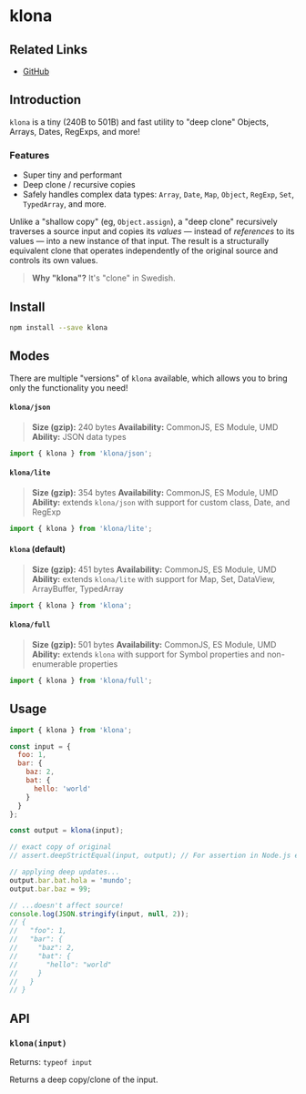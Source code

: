 # klona

## Related Links

- [GitHub](https://github.com/lukeed/klona)

## Introduction

`klona` is a tiny (240B to 501B) and fast utility to "deep clone" Objects, Arrays, Dates, RegExps, and more!

### Features

- Super tiny and performant
- Deep clone / recursive copies
- Safely handles complex data types: `Array`, `Date`, `Map`, `Object`, `RegExp`, `Set`, `TypedArray`, and more.

Unlike a "shallow copy" (eg, `Object.assign`), a "deep clone" recursively traverses a source input and copies its _values_ — instead of _references_ to its values — into a new instance of that input. The result is a structurally equivalent clone that operates independently of the original source and controls its own values.

> **Why "klona"?** It's "clone" in Swedish.

## Install

```bash
npm install --save klona
```

## Modes

There are multiple "versions" of `klona` available, which allows you to bring only the functionality you need!

#### `klona/json`

> **Size (gzip):** 240 bytes
> **Availability:** CommonJS, ES Module, UMD
> **Ability:** JSON data types

```javascript
import { klona } from 'klona/json';
```

#### `klona/lite`

> **Size (gzip):** 354 bytes
> **Availability:** CommonJS, ES Module, UMD
> **Ability:** extends `klona/json` with support for custom class, Date, and RegExp

```javascript
import { klona } from 'klona/lite';
```

#### `klona` (default)

> **Size (gzip):** 451 bytes
> **Availability:** CommonJS, ES Module, UMD
> **Ability:** extends `klona/lite` with support for Map, Set, DataView, ArrayBuffer, TypedArray

```javascript
import { klona } from 'klona';
```

#### `klona/full`

> **Size (gzip):** 501 bytes
> **Availability:** CommonJS, ES Module, UMD
> **Ability:** extends `klona` with support for Symbol properties and non-enumerable properties

```javascript
import { klona } from 'klona/full';
```

## Usage

```javascript
import { klona } from 'klona';

const input = {
  foo: 1,
  bar: {
    baz: 2,
    bat: {
      hello: 'world'
    }
  }
};

const output = klona(input);

// exact copy of original
// assert.deepStrictEqual(input, output); // For assertion in Node.js environment

// applying deep updates...
output.bar.bat.hola = 'mundo';
output.bar.baz = 99;

// ...doesn't affect source!
console.log(JSON.stringify(input, null, 2));
// {
//   "foo": 1,
//   "bar": {
//     "baz": 2,
//     "bat": {
//       "hello": "world"
//     }
//   }
// }
```

## API

### `klona(input)`

Returns: `typeof input`

Returns a deep copy/clone of the input.
